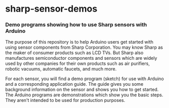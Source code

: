 # sharp-sensor-demos
<h3>Demo programs showing how to use Sharp sensors with Arduino</h3>

The purpose of this repository is to help Arduino users get started with using sensor components from Sharp Corporation. You may know Sharp as the maker of consumer products such as LCD TVs. But Sharp also manufactures semiconductor components and sensors which are  widely used by other companies for their own products such as air purifiers, robotic vacuums, automatic faucets, and much more.

For each sensor, you will find a demo program (sketch) for use with Arduino and a corresponding application guide. The guide gives you some background information on the sensor and shows you how to get started. The Arduino programs are demonstrations which show you the basic steps. They aren't intended to be used for production purposes.
